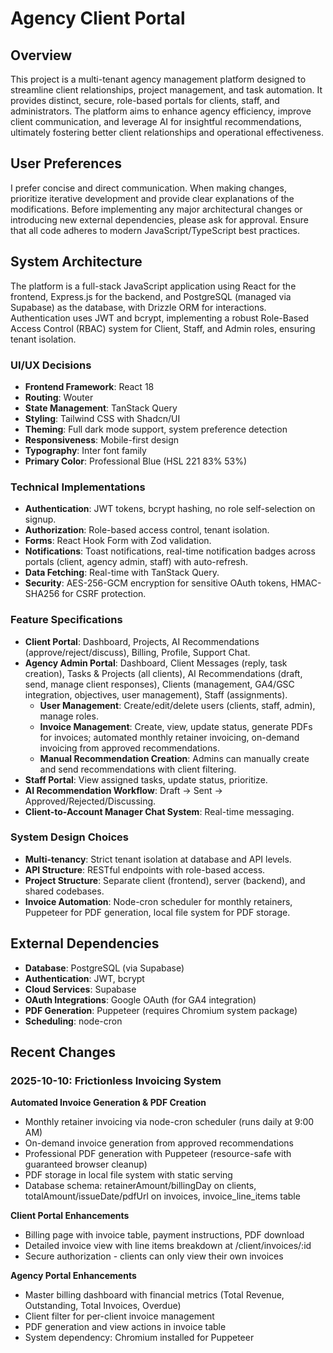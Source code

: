 # Agency Client Portal

## Overview

This project is a multi-tenant agency management platform designed to streamline client relationships, project management, and task automation. It provides distinct, secure, role-based portals for clients, staff, and administrators. The platform aims to enhance agency efficiency, improve client communication, and leverage AI for insightful recommendations, ultimately fostering better client relationships and operational effectiveness.

## User Preferences

I prefer concise and direct communication. When making changes, prioritize iterative development and provide clear explanations of the modifications. Before implementing any major architectural changes or introducing new external dependencies, please ask for approval. Ensure that all code adheres to modern JavaScript/TypeScript best practices.

## System Architecture

The platform is a full-stack JavaScript application using React for the frontend, Express.js for the backend, and PostgreSQL (managed via Supabase) as the database, with Drizzle ORM for interactions. Authentication uses JWT and bcrypt, implementing a robust Role-Based Access Control (RBAC) system for Client, Staff, and Admin roles, ensuring tenant isolation.

### UI/UX Decisions
- **Frontend Framework**: React 18
- **Routing**: Wouter
- **State Management**: TanStack Query
- **Styling**: Tailwind CSS with Shadcn/UI
- **Theming**: Full dark mode support, system preference detection
- **Responsiveness**: Mobile-first design
- **Typography**: Inter font family
- **Primary Color**: Professional Blue (HSL 221 83% 53%)

### Technical Implementations
- **Authentication**: JWT tokens, bcrypt hashing, no role self-selection on signup.
- **Authorization**: Role-based access control, tenant isolation.
- **Forms**: React Hook Form with Zod validation.
- **Notifications**: Toast notifications, real-time notification badges across portals (client, agency admin, staff) with auto-refresh.
- **Data Fetching**: Real-time with TanStack Query.
- **Security**: AES-256-GCM encryption for sensitive OAuth tokens, HMAC-SHA256 for CSRF protection.

### Feature Specifications
- **Client Portal**: Dashboard, Projects, AI Recommendations (approve/reject/discuss), Billing, Profile, Support Chat.
- **Agency Admin Portal**: Dashboard, Client Messages (reply, task creation), Tasks & Projects (all clients), AI Recommendations (draft, send, manage client responses), Clients (management, GA4/GSC integration, objectives, user management), Staff (assignments).
  - **User Management**: Create/edit/delete users (clients, staff, admin), manage roles.
  - **Invoice Management**: Create, view, update status, generate PDFs for invoices; automated monthly retainer invoicing, on-demand invoicing from approved recommendations.
  - **Manual Recommendation Creation**: Admins can manually create and send recommendations with client filtering.
- **Staff Portal**: View assigned tasks, update status, prioritize.
- **AI Recommendation Workflow**: Draft → Sent → Approved/Rejected/Discussing.
- **Client-to-Account Manager Chat System**: Real-time messaging.

### System Design Choices
- **Multi-tenancy**: Strict tenant isolation at database and API levels.
- **API Structure**: RESTful endpoints with role-based access.
- **Project Structure**: Separate client (frontend), server (backend), and shared codebases.
- **Invoice Automation**: Node-cron scheduler for monthly retainers, Puppeteer for PDF generation, local file system for PDF storage.

## External Dependencies

- **Database**: PostgreSQL (via Supabase)
- **Authentication**: JWT, bcrypt
- **Cloud Services**: Supabase
- **OAuth Integrations**: Google OAuth (for GA4 integration)
- **PDF Generation**: Puppeteer (requires Chromium system package)
- **Scheduling**: node-cron

## Recent Changes

### 2025-10-10: Frictionless Invoicing System
**Automated Invoice Generation & PDF Creation**
- Monthly retainer invoicing via node-cron scheduler (runs daily at 9:00 AM)
- On-demand invoice generation from approved recommendations
- Professional PDF generation with Puppeteer (resource-safe with guaranteed browser cleanup)
- PDF storage in local file system with static serving
- Database schema: retainerAmount/billingDay on clients, totalAmount/issueDate/pdfUrl on invoices, invoice_line_items table

**Client Portal Enhancements**
- Billing page with invoice table, payment instructions, PDF download
- Detailed invoice view with line items breakdown at /client/invoices/:id
- Secure authorization - clients can only view their own invoices

**Agency Portal Enhancements**
- Master billing dashboard with financial metrics (Total Revenue, Outstanding, Total Invoices, Overdue)
- Client filter for per-client invoice management
- PDF generation and view actions in invoice table
- System dependency: Chromium installed for Puppeteer